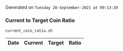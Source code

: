 Generated on `Tuesday 28-September-2021 at 09:13:39`

### Current to Target Coin Ratio
`current_coin_ratio.sh`

Date|Current|Target|Ratio
---|---|---|---
